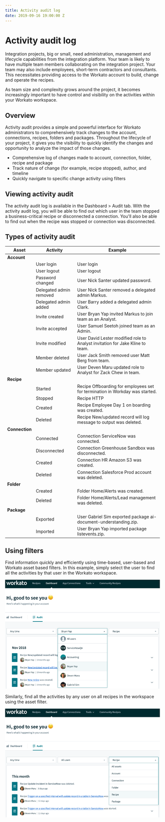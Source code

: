 ```yaml
---
title: Activity audit log
date: 2019-09-16 19:00:00 Z
---
```


# Activity audit log

Integration projects, big or small, need administration, management and lifecycle capabilities from the integration platform. Your team is likely to have multiple team members collaborating on the integration project. Your team may also include employees, short-term contractors and consultants. This necessitates providing access to the Workato account to build, change and operate the recipes.

As team size and complexity grows around the project, it becomes increasingly important to have control and visibility on the activities within your Workato workspace.

## Overview

Activity audit provides a simple and powerful interface for Workato administrators to comprehensively track changes to  the account, connections, recipes, folders and packages. Throughout the lifecycle of your project, it gives you the visibility to quickly identify the changes and opportunity to analyze the impact of those changes.
* Comprehensive log of changes made to account, connection, folder, recipe and package
* Track nature of change (for example, recipe stopped), author, and timeline
* Quickly navigate to specific change activity using filters

## Viewing activity audit

The activity audit log is available in the Dashboard > Audit tab. With the activity audit log, you will be able to find out which user in the team stopped a business-critical recipe or disconnected a connection. You'll also be able to find out when the recipe was stopped or connection was disconnected.

## Types of activity audit

| Asset | Activity | Example |
| ----- | -------- | ------- |
| **Account** | | |
| | User login | User login |
| | User logout | User logout |
| | Password changed | User Nick Santer updated password. |
| | Delegated admin removed | User Nick Santer removed a delegated admin Markus. |
| | Delegated admin added | User Barry added a delegated admin Clark. |
| | Invite created | User Bryan Yap invited Markus to join team as an Analyst. |
| | Invite accepted | User Samuel Seetoh joined team as an Admin. |
| | Invite modified | User David Lester modified role to Analyst invitation for Jake Kline to team. |
| | Member deleted | User Jack Smith removed user Matt Berg from team. |
| | Member updated | User Deven Maru updated role to Analyst for Zack Chew in team. |
| **Recipe** | | |
| | Started | Recipe Offboarding for employees set for termination in Workday was started. |
| | Stopped | Recipe HTTP | Response From Hire Right -> Update SNOW was stopped. |
| | Created | Recipe Employee Day 1 on boarding was created. |
| | Deleted | Recipe New/updated record will log message to output was deleted. |
| **Connection** | | |
| | Connected | Connection ServiceNow was connected. |
| | Disconnected | Connection Greenhouse Sandbox was disconnected. |
| | Created | Connection HR Amazon S3 was created. |
| | Deleted | Connection Salesforce Prod account was deleted. |
| **Folder** | | |
| | Created | Folder Home/Alerts was created. |
| | Deleted | Folder Home/Alerts/Lead management was deleted. |
| **Package** | | |
| | Exported | User Gabriel Sim exported package ai-document-understanding.zip. |
| | Imported | User Bryan Yap imported package listevents.zip. |

## Using filters

Find information quickly and efficiently using time-based, user-based and Workato asset based filters. In this example, simply select the user to find all the activities by that user in the Workato workspace.

![User filter](/assets/images/activity-audit/user-filter.png "User filter")

Similarly, find all the activities by any user on all recipes in the workspace using the asset filter.

![Asset filter](/assets/images/activity-audit/recipe-filter.png "Filter by asset type")
